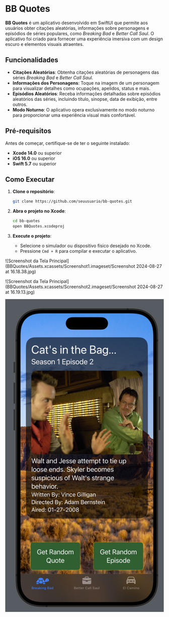 # BB Quotes

**BB Quotes** é um aplicativo desenvolvido em SwiftUI que permite aos usuários obter citações aleatórias, informações sobre personagens e episódios de séries populares, como *Breaking Bad* e *Better Call Saul*. O aplicativo foi criado para fornecer uma experiência imersiva com um design escuro e elementos visuais atraentes.

## Funcionalidades

- **Citações Aleatórias**: Obtenha citações aleatórias de personagens das séries *Breaking Bad* e *Better Call Saul*.
- **Informações dos Personagens**: Toque na imagem de um personagem para visualizar detalhes como ocupações, apelidos, status e mais.
- **Episódios Aleatórios**: Receba informações detalhadas sobre episódios aleatórios das séries, incluindo título, sinopse, data de exibição, entre outros.
- **Modo Noturno**: O aplicativo opera exclusivamente no modo noturno para proporcionar uma experiência visual mais confortável.

## Pré-requisitos

Antes de começar, certifique-se de ter o seguinte instalado:

- **Xcode 14.0** ou superior
- **iOS 16.0** ou superior
- **Swift 5.7** ou superior

## Como Executar

1. **Clone o repositório**:
    ```bash
    git clone https://github.com/seuusuario/bb-quotes.git
    ```

2. **Abra o projeto no Xcode**:
    ```bash
    cd bb-quotes
    open BBQuotes.xcodeproj
    ```

3. **Execute o projeto**:
    - Selecione o simulador ou dispositivo físico desejado no Xcode.
    - Pressione `Cmd + R` para compilar e executar o aplicativo.
  
![Screenshot da Tela Principal](BBQuotes/Assets.xcassets/Screenshot1.imageset/Screenshot 2024-08-27 at 16.18.38.jpg)

![Screenshot da Tela Principal](BBQuotes/Assets.xcassets/Screenshot2.imageset/Screenshot 2024-08-27 at 16.19.13.jpg)

![Screenshot da Tela Principal](BBQuotes/Assets.xcassets/Screenshot3.imageset/Image.png)
